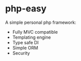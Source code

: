 # php-easy
A simple personal php framework:
 - Fully MVC compatible
 - Templating engine
 - Type safe DI
 - Simple ORM
 - Security